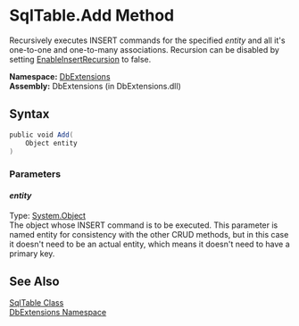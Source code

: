 SqlTable.Add Method
===================
Recursively executes INSERT commands for the specified *entity* and all it's one-to-one and one-to-many associations. Recursion can be disabled by setting [EnableInsertRecursion][1] to false.

**Namespace:** [DbExtensions][2]  
**Assembly:** DbExtensions (in DbExtensions.dll)

Syntax
------

```csharp
public void Add(
	Object entity
)
```

### Parameters

#### *entity*
Type: [System.Object][3]  
The object whose INSERT command is to be executed. This parameter is named entity for consistency with the other CRUD methods, but in this case it doesn't need to be an actual entity, which means it doesn't need to have a primary key.


See Also
--------
[SqlTable Class][4]  
[DbExtensions Namespace][2]  

[1]: ../DatabaseConfiguration/EnableInsertRecursion.md
[2]: ../README.md
[3]: http://msdn.microsoft.com/en-us/library/e5kfa45b
[4]: README.md